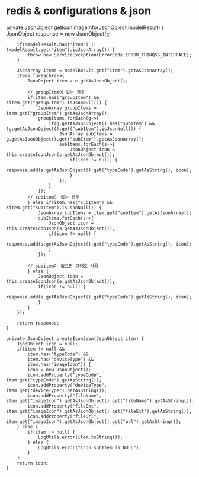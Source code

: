 # redis & configurations & json

private JsonObject getIconImageInfo(JsonObject modelResult) {
		JsonObject response = new JsonObject();
		
		if(!modelResult.has("item") || !modelResult.get("item").isJsonArray()) {
			throw new ServiceException(ErrorCode.ERROR_THINQSS_INTERFACE);
		}
		
		JsonArray items = modelResult.get("item").getAsJsonArray();
		items.forEach(e->{
			JsonObject item = e.getAsJsonObject();
			
			// groupItem이 있는 경우
			if(item.has("groupItem") && !item.get("groupItem").isJsonNull()) {
				JsonArray groupItems = item.get("groupItem").getAsJsonArray();
				groupItems.forEach(g->{
					if(g.getAsJsonObject().has("subItem") && !g.getAsJsonObject().get("subItem").isJsonNull()) {		
						JsonArray subItems = g.getAsJsonObject().get("subItem").getAsJsonArray();
						subItems.forEach(s->{
							JsonObject icon = this.createIconJson(s.getAsJsonObject());
							if(icon != null) {
								response.add(s.getAsJsonObject().get("typeCode").getAsString(), icon);
							}
						});
					}
				});				
			// subitem이 있는 경우	
			} else if(item.has("subItem") && !item.get("subItem").isJsonNull()) {		
				JsonArray subItems = item.get("subItem").getAsJsonArray();
				subItems.forEach(s->{
					JsonObject icon = this.createIconJson(s.getAsJsonObject());
					if(icon != null) {
						response.add(s.getAsJsonObject().get("typeCode").getAsString(), icon);
					}
				});
				
			// subitem이 없으면 그대로 사용
			} else {
				JsonObject icon = this.createIconJson(e.getAsJsonObject());
				if(icon != null) {
					response.add(e.getAsJsonObject().get("typeCode").getAsString(), icon);
				}
			}
		});
		
		return response;
	}
	
	private JsonObject createIconJson(JsonObject item) {
		JsonObject icon = null;
		if(item != null &&
			item.has("typeCode") &&
			item.has("deviceType") &&
			item.has("imageIcon")) {
			icon = new JsonObject();
			icon.addProperty("typeCode", item.get("typeCode").getAsString());
			icon.addProperty("deviceType", item.get("deviceType").getAsString());
			icon.addProperty("fileName", item.get("imageIcon").getAsJsonObject().get("fileName").getAsString());
			icon.addProperty("fileExt", item.get("imageIcon").getAsJsonObject().get("fileExt").getAsString());
			icon.addProperty("fileUrl", item.get("imageIcon").getAsJsonObject().get("url").getAsString());
		} else {
			if(item != null) {
				LogUtils.error(item.toString());
			} else {
				LogUtils.error("Icon subItem is NULL");
			}
		}
		return icon;
	}
